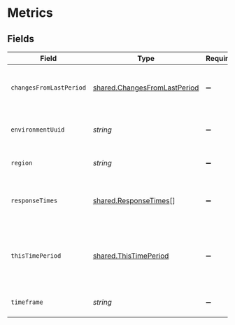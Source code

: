 # Metrics


## Fields

| Field                                                                                           | Type                                                                                            | Required                                                                                        | Description                                                                                     |
| ----------------------------------------------------------------------------------------------- | ----------------------------------------------------------------------------------------------- | ----------------------------------------------------------------------------------------------- | ----------------------------------------------------------------------------------------------- |
| `changesFromLastPeriod`                                                                         | [shared.ChangesFromLastPeriod](../../models/shared/changesfromlastperiod.md)                    | :heavy_minus_sign:                                                                              | The changes in average response time compared to the last period.                               |
| `environmentUuid`                                                                               | *string*                                                                                        | :heavy_minus_sign:                                                                              | The environment_uuid that filters this request.                                                 |
| `region`                                                                                        | *string*                                                                                        | :heavy_minus_sign:                                                                              | The region that filters this request.                                                           |
| `responseTimes`                                                                                 | [shared.ResponseTimes](../../models/shared/responsetimes.md)[]                                  | :heavy_minus_sign:                                                                              | The list of response times based on the timeframe of the request.                               |
| `thisTimePeriod`                                                                                | [shared.ThisTimePeriod](../../models/shared/thistimeperiod.md)                                  | :heavy_minus_sign:                                                                              | The average response time for different percentiles for the request in the requested timeframe. |
| `timeframe`                                                                                     | *string*                                                                                        | :heavy_minus_sign:                                                                              | The timeframe that filters this request.                                                        |
